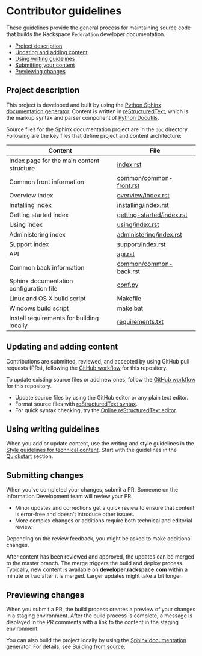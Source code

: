 # Contributor guidelines

These guidelines provide the general process for maintaining source code that
builds the Rackspace ``Federation`` developer documentation.

- [Project description](#project-description)
- [Updating and adding content](#updating-and-adding-content)
- [Using writing guidelines](#using-writing-guidelines)
- [Submitting your content](#submitting-changes)
- [Previewing changes](#previewing-changes)

## Project description

This project is developed and built by using the
[Python Sphinx documentation generator](http://sphinx-doc.org/). Content is
written in [reStructuredText](http://sphinx-doc.org/rest.html), which is the
markup syntax and parser component of
[Python Docutils](http://docutils.sourceforge.net/index.html).

Source files for the Sphinx documentation project are in the ``doc``
directory. Following are the key files that define project and content
architecture:


Content | File
--- | ---
|Index page for the main content structure| [index.rst](https://https://github.rackspace.com:rackerlabs//blob/master/doc/index.rst)
|Common front information|[common/common-front.rst](https://https://github.rackspace.com:rackerlabs/docs-rackspace-federation/blob/master/doc/common/common-front.rst)
|Overview index|[overview/index.rst](https://https://github.rackspace.com:rackerlabs/docs-rackspace-federation/blob/master/doc/overview/index.rst)
|Installing index|[installing/index.rst](https://https://github.rackspace.com:rackerlabs/docs-rackspace-federation/blob/master/docs/installing/index.rst)
|Getting started index|[getting-started/index.rst](https://https://github.rackspace.com:rackerlabs/docs-rackspace-federation/blob/master/doc/getting-started/index.rst)
|Using index|[using/index.rst](https://https://github.rackspace.com:rackerlabs/docs-rackspace-federation/tree/master/doc/using/index.rst)
|Administering index|[administering/index.rst](https://https://github.rackspace.com:rackerlabs/docs-rackspace-federation/blob/master/doc/administering/index.rst)
|Support index|[support/index.rst](https://https://github.rackspace.com:rackerlabs/docs-rackspace-federation/blob/master/doc/support/index.rst)
|API|[api.rst](https://https://github.rackspace.com:rackerlabs/docs-rackspace-federation/blob/master/doc/api.rst)
|Common back information|[common/common-back.rst](https://https://github.rackspace.com:rackerlabs/docs-rackspace-federation/blob/master/doc/common/common-back.rst)
|Sphinx documentation configuration file| [conf.py](https://https://github.rackspace.com:rackerlabs/docs-rackspace-federation/blob/master/doc/conf.py)
|Linux and OS X build script|Makefile|
|Windows build script|make.bat|
|Install requirements for building locally|[requirements.txt](https://https://github.rackspace.com:rackerlabs/docs-common/blob/master/requirements.txt)

## Updating and adding content

Contributions are submitted, reviewed, and accepted by using GitHub pull
requests (PRs), following the [GitHub workflow](GITHUBING.md) for this repository.

To update existing source files or add new ones, follow the
[GitHub workflow](GITHUBING.md) for this repository.

* Update source files by using the GitHub editor or any plain text editor.
* Format source files with
  [reStructuredText syntax](http://www.sphinx-doc.org/en/stable/rest.html).
* For quick syntax checking, try the
[Online reStructuredText editor](http://rst.ninjs.org/).

## Using writing guidelines

When you add or update content, use the writing and style guidelines
in the [Style guidelines for technical content](http://rackerlabs.github.io/docs-rackspace/style-guide/index.html).
Start with the guidelines in the [Quickstart](http://rackerlabs.github.io/docs-rackspace/style-guide/quickstart.html#quickstart)
section.

## Submitting changes

When you've completed your changes, submit a PR. Someone on the
Information Development team will review your PR.
- Minor updates and corrections get a quick review to ensure that content is
  error-free and doesn't introduce other issues.
- More complex changes or additions require both technical and editorial review.

Depending on the review feedback, you might be asked to make additional changes.

After content has been reviewed and approved, the updates can be merged to the
master branch. The merge triggers the build and deploy process. Typically, new
content is available on **developer.rackspace.com** within a minute or two after it
is merged. Larger updates might take a bit longer.

## Previewing changes

When you submit a PR, the build process creates a preview of
your changes in a staging environment. After the build process is complete, a
message is displayed in the PR comments with a link to the content in the
staging environment.

You can also build the project locally by using the [Sphinx documentation
generator](http://sphinx-doc.org/). For details, see
[Building from source](https://github.com/rackerlabs/docs-rackspace/blob/master/doc/tools/build-from-source.rst).
